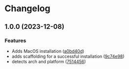 # Changelog

## 1.0.0 (2023-12-08)


### Features

* Adds MacOS installation ([a0bd40d](https://github.com/tinybirdco/asdf-clickhouse/commit/a0bd40d58c114c3e3ee3fe2934e588d673753411))
* adds scaffolding for a successful installation ([9c74e98](https://github.com/tinybirdco/asdf-clickhouse/commit/9c74e9822d8ae22b9f71a8d74a4514f6d8b8c482))
* detects arch and platform ([7514456](https://github.com/tinybirdco/asdf-clickhouse/commit/751445634679b7f4a3a18480ecff55394435d1fb))
